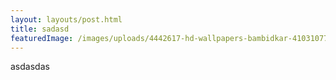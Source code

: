 ```yaml
---
layout: layouts/post.html
title: sadasd
featuredImage: /images/uploads/4442617-hd-wallpapers-bambidkar-41031077-3840-2160.jpg
---
```

asdasdas